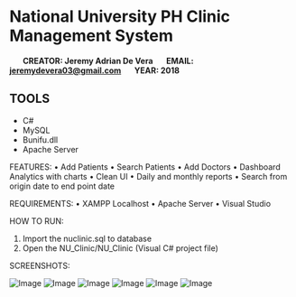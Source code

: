 # National University PH Clinic Management System

&nbsp;&nbsp;&nbsp;&nbsp;&nbsp;&nbsp;**CREATOR: Jeremy Adrian De Vera**&nbsp;&nbsp;&nbsp;&nbsp;&nbsp;&nbsp;**EMAIL: jeremydevera03@gmail.com**&nbsp;&nbsp;&nbsp;&nbsp;&nbsp;&nbsp;**YEAR: 2018**



## TOOLS
  - C#
  - MySQL
  - Bunifu.dll
  - Apache Server


FEATURES:
  • Add Patients
  • Search Patients
  • Add Doctors
  • Dashboard Analytics with charts
  • Clean UI
  • Daily and monthly reports
  • Search from origin date to end point date
  
REQUIREMENTS:
  • XAMPP Localhost
  • Apache Server
  • Visual Studio
  
HOW TO RUN:

  1. Import the nuclinic.sql to database
  2. Open the NU_Clinic/NU_Clinic (Visual C# project file)
  
SCREENSHOTS:
  
![Image](https://i.ibb.co/7W0Jtg8/received-323743651775732.png)
![Image](https://i.ibb.co/qdH4JR7/received-337691383710103.png)
![Image](https://i.ibb.co/c3XDRyk/received-342783322946728.png)
![Image](https://i.ibb.co/68WrsLc/received-1103184749852480.png)
![Image](https://i.ibb.co/Kjk75tD/received-2123585667663248.png)
![Image](https://i.ibb.co/z7MJjbB/received-2327556970864111.png)
